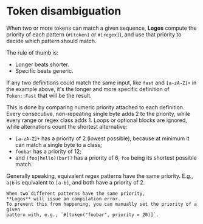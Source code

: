 # Token disambiguation

When two or more tokens can match a given sequence, **Logos** compute the
priority of each pattern (`#[token]` or `#[regex]`), and use that priority
to decide which pattern should match.

The rule of thumb is:

+ Longer beats shorter.
+ Specific beats generic.

If any two definitions could match the same input, like `fast` and `[a-zA-Z]+`
in the example above, it's the longer and more specific definition of `Token::Fast`
that will be the result.

This is done by comparing numeric priority attached to each definition. Every
consecutive, non-repeating single byte adds 2 to the priority, while every range
or regex class adds 1.
Loops or optional blocks are ignored, while alternations count the shortest alternative:

+ `[a-zA-Z]+` has a priority of 2 (lowest possible), because at minimum it can
  match a single byte to a class;
+ `foobar` has a priority of 12;
+ and `(foo|hello)(bar)?` has a priority of 6, `foo` being its shortest possible match.

Generally speaking, equivalent regex patterns have the same priority. E.g.,
`a|b` is equivalent to `[a-b]`, and both have a priority of 2.

```admonish info
When two different patterns have the same priority,
**Logos** will issue an compilation error.
To prevent this from happening, you can manually set the priority of a given
pattern with, e.g., `#[token("foobar", priority = 20)]`.
```
